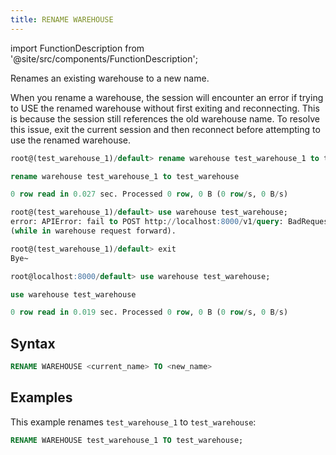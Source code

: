 ```yaml
---
title: RENAME WAREHOUSE
---
```

import FunctionDescription from '@site/src/components/FunctionDescription';

<FunctionDescription description="Introduced or updated: v1.2.687"/>

Renames an existing warehouse to a new name.

When you rename a warehouse, the session will encounter an error if trying to USE the renamed warehouse without first exiting and reconnecting. This is because the session still references the old warehouse name. To resolve this issue, exit the current session and then reconnect before attempting to use the renamed warehouse.

```sql title='Example:'
root@(test_warehouse_1)/default> rename warehouse test_warehouse_1 to test_warehouse;

rename warehouse test_warehouse_1 to test_warehouse

0 row read in 0.027 sec. Processed 0 row, 0 B (0 row/s, 0 B/s)

root@(test_warehouse_1)/default> use warehouse test_warehouse;
error: APIError: fail to POST http://localhost:8000/v1/query: BadRequest:(500 Internal Server Error)[500]Some(500) UnknownWarehouse. Code: 2406, Text = Unknown warehouse or self managed warehouse "test_warehouse_1"
(while in warehouse request forward).

root@(test_warehouse_1)/default> exit
Bye~

root@localhost:8000/default> use warehouse test_warehouse;

use warehouse test_warehouse

0 row read in 0.019 sec. Processed 0 row, 0 B (0 row/s, 0 B/s)
```

## Syntax

```sql
RENAME WAREHOUSE <current_name> TO <new_name>
```

## Examples

This example renames `test_warehouse_1` to `test_warehouse`:

```sql
RENAME WAREHOUSE test_warehouse_1 TO test_warehouse;
```

